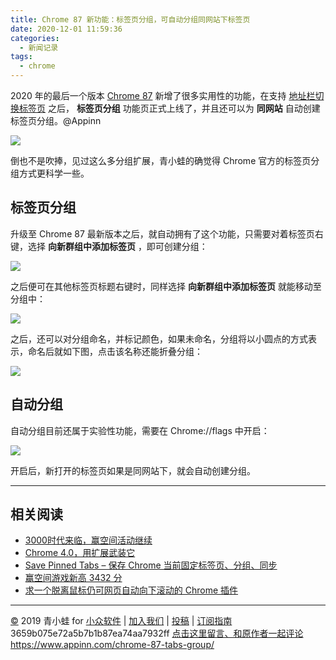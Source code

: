 ```yaml
---
title: Chrome 87 新功能：标签页分组，可自动分组同网站下标签页
date: 2020-12-01 11:59:36
categories:
  - 新闻记录
tags:
  - chrome
---
```

2020 年的最后一个版本 [Chrome 87](https://www.appinn.com/chrome-87-released/) 新增了很多实用性的功能，在支持 [地址栏切换标签页](https://www.appinn.com/chrome-87-search-tabs-in-addressbar/) 之后， **标签页分组** 功能页正式上线了，并且还可以为 **同网站** 自动创建标签页分组。@Appinn 

![](assets/image1.jpeg)

倒也不是吹捧，见过这么多分组扩展，青小蛙的确觉得 Chrome 官方的标签页分组方式更科学一些。

## 标签页分组

升级至 Chrome 87 最新版本之后，就自动拥有了这个功能，只需要对着标签页右键，选择 **向新群组中添加标签页** ，即可创建分组： 

![](assets/image2.jpeg)

之后便可在其他标签页标题右键时，同样选择 **向新群组中添加标签页** 就能移动至分组中： 

![](assets/image3.jpeg)

之后，还可以对分组命名，并标记颜色，如果未命名，分组将以小圆点的方式表示，命名后就如下图，点击该名称还能折叠分组：

![](assets/image4.jpeg)

## 自动分组

自动分组目前还属于实验性功能，需要在 Chrome://flags 中开启：

![](assets/image5.jpeg)

开启后，新打开的标签页如果是同网站下，就会自动创建分组。

- - - -

## 相关阅读

* [3000时代来临，赢空间活动继续](https://www.appinn.com/lzzxt-game4/)
* [Chrome 4.0，用扩展武装它](https://www.appinn.com/chrome-4-extensions-setup/)
* [Save Pinned Tabs – 保存 Chrome 当前固定标签页、分组、同步](https://www.appinn.com/save-pinned-tabs-for-chrome/)
* [赢空间游戏新高 3432 分](https://www.appinn.com/lzzxt-game3/)
* [求一个脱离鼠标仍可网页自动向下滚动的 Chrome 插件](https://www.appinn.com/automatic-scrolling-tabs-for-chrome/)

- - - -

[©](http://www.appinn.com/copyright/?&amp;&amp;) 2019 青小蛙 for [小众软件](http://www.appinn.com/?&amp;&amp;) | [加入我们](http://www.appinn.com/join-us/?&amp;&amp;) | [投稿](https://meta.appinn.com/c/faxian/?&amp;&amp;) | [订阅指南](http://www.appinn.com/feeds-subscribe/?&amp;&amp;)
3659b075e72a5b7b1b87ea74aa7932ff
[点击这里留言、和原作者一起评论](https://www.appinn.com/chrome-87-tabs-group/#comments) https://www.appinn.com/chrome-87-tabs-group/
